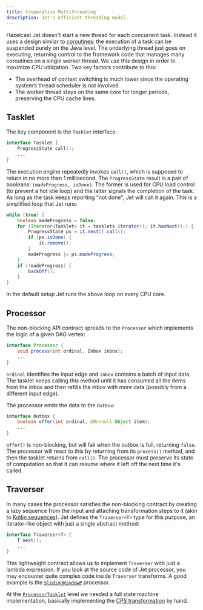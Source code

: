 ```yaml
---
title: Cooperative Multithreading
description: Jet's efficient threading model.
---
```


Hazelcast Jet doesn't start a new thread for each concurrent task.
Instead it uses a design similar to
[coroutines](https://github.com/Kotlin/KEEP/blob/master/proposals/coroutines.md):
the execution of a task can be suspended purely on the Java level. The
underlying thread just goes on executing, returning control to the
framework code that manages many coroutines on a single worker thread.
We use this design in order to maximize CPU utilization. Two key factors
contribute to this:

- The overhead of context switching is much lower since the operating
  system’s thread scheduler is not involved.
- The worker thread stays on the same core for longer periods,
  preserving the CPU cache lines.

## Tasklet

The key component is the `Tasklet` interface:

```java
interface Tasklet {
    ProgressState call();
    ...
}
```

The execution engine repeatedly invokes `call()`, which is supposed to
return in no more than 1 millisecond. The `ProgressState` result is a
pair of booleans: `(madeProgress, isDone)`. The former is used for CPU
load control (to prevent a hot idle loop) and the latter signals the
completion of the task. As long as the task keeps reporting "not done",
Jet will call it again. This is a simplified loop that Jet runs:

```java
while (true) {
    boolean madeProgress = false;
    for (Iterator<Tasklet> it = tasklets.iterator(); it.hasNext();) {
        ProgressState ps = it.next().call();
        if (ps.isDone) {
            it.remove();
        }
        madeProgress |= ps.madeProgress;
    }
    if (!madeProgress) {
        backOff();
    }
}
```

In the default setup Jet runs the above loop on every CPU core.

## Processor

The non-blocking API contract spreads to the `Processor` which
implements the logic of a given DAG vertex:

```java
interface Processor {
    void process(int ordinal, Inbox inbox);
    ...
}
```

`ordinal` identifies the input edge and `inbox` contains a batch of
input data. The tasklet keeps calling this method until it has consumed
all the items from the inbox and then refills the inbox with more data
(possibly from a different input edge).

The processor emits the data to the `Outbox`:

```java
interface Outbox {
    boolean offer(int ordinal, @Nonnull Object item);
    ...
}
```

`offer()` is non-blocking, but will fail when the outbox is full,
returning `false`. The processor will react to this by returning from
its `process()` method, and then the tasklet returns from `call()`. The
processor must preserve its state of computation so that it can resume
where it left off the next time it's called.

## Traverser

In many cases the processor satisfies the non-blocking contract by
creating a lazy sequence from the input and attaching transformation
steps to it (akin to [Kotlin
sequences](https://kotlinlang.org/docs/reference/sequences.html)). Jet
defines the `Traverser<T>` type for this purpose, an iterator-like
object with just a single abstract method:

```java
interface Traverser<T> {
    T next();
    ...
}
```

This lightweight contract allows us to implement `Traverser` with just a
lambda expression. If you look at the source code of Jet processor,
you may encounter quite complex code inside `Traverser` transforms. A
good example is the
[`SlidingWindowP`](https://github.com/hazelcast/hazelcast-jet/blob/v{jet-version}/hazelcast-jet-core/src/main/java/com/hazelcast/jet/impl/processor/SlidingWindowP.java#L207)
processor.

At the
[`ProcessorTasklet`](https://github.com/hazelcast/hazelcast-jet/blob/v{jet-version}/hazelcast-jet-core/src/main/java/com/hazelcast/jet/impl/execution/ProcessorTasklet.java#L259)
level we needed a full state machine implementation, basically
implementing the [CPS
transformation](https://github.com/Kotlin/KEEP/blob/master/proposals/coroutines.md#implementation-details)
by hand.
